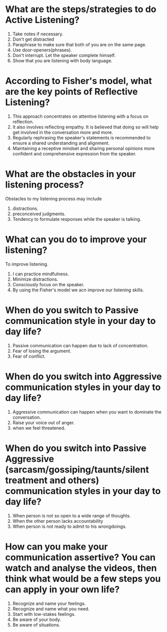 # What are the steps/strategies to do Active Listening?
1. Take notes if necessary.
2. Don't get distracted
3. Paraphrase to make sure that both of you are on the same page.
4. Use door-openers(phrases).
5. Don't interrupt. Let the speaker complete himself.
6. Show that you are listening with body language.

# According to Fisher's model, what are the key points of Reflective Listening? 
1. This approach concentrates on attentive listening with a focus on reflection.
2. It also involves reflecting empathy. It is believed that doing so will help get involved in the conversation more and more.
3. Regularly rephrasing the speaker's statements is recommended to ensure a shared understanding and alignment.
4. Maintaining a receptive mindset and sharing personal opinions more confident and comprehensive expression from the speaker.

# What are the obstacles in your listening process?
Obstacles to my listening process may include 
1. distractions.
2. preconceived judgments.
3. Tendency to formulate responses while the speaker is talking.
# What can you do to improve your listening?
To improve listening. 
1. I can practice mindfulness.
2. Minimize distractions.
3. Consciously focus on the speaker.
4. By using the Fisher's model we acn improve our listening skills.

# When do you switch to Passive communication style in your day to day life?
1. Passive communication can happen due to lack of concentration.
2. Fear of losing the argument.
3. Fear of conflict.
   
# When do you switch into Aggressive communication styles in your day to day life?
1. Aggressive communication can happen when you want to dominate the conversation. 
2. Raise your voice out of anger.
3. when we feel threatened.
# When do you switch into Passive Aggressive (sarcasm/gossiping/taunts/silent treatment and others) communication styles in your day to day life?
1. When person is not so open to a wide range of thoughts.
2. When the other person lacks accountability
3. When person is not ready to admit to his wrongdoings.
# How can you make your communication assertive? You can watch and analyse the videos, then think what would be a few steps you can apply in your own life? 
1. Recognize and name your feelings.
2. Recognize and name what you need.
3. Start with low-stakes feelings.
4. Be aware of your body.
5. Be aware of situations.















